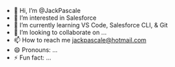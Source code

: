 - 👋 Hi, I’m @JackPascale
- 👀 I’m interested in Salesforce
- 🌱 I’m currently learning VS Code, Salesforce CLI, & Git
- 💞️ I’m looking to collaborate on ...
- 📫 How to reach me jackpascale@hotmail.com
- 😄 Pronouns: ...
- ⚡ Fun fact: ...

<!---
JackPascale/JackPascale is a ✨ special ✨ repository because its `README.md` (this file) appears on your GitHub profile.
You can click the Preview link to take a look at your changes.
--->

